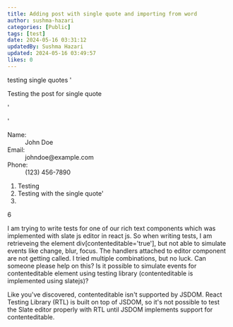 ```yaml
---
title: Adding post with single quote and importing from word
author: sushma-hazari
categories: [Public]
tags: [test]
date: 2024-05-16 03:31:12 
updatedBy: Sushma Hazari
updated: 2024-05-16 03:49:57 
likes: 0
---
```


testing single quotes '

Testing the post for single quote

'

'<dl>
  <dt>Name:</dt>
  <dd>John Doe</dd>
  <dt>Email:</dt>
  <dd>johndoe@example.com</dd>
  <dt>Phone:</dt>
  <dd>(123) 456-7890</dd>
</dl>

1. Testing
2. Testing with the single quote'
3. 
6

I am trying to write tests for one of our rich text components which was implemented with slate js editor in react js. So when writing tests, I am retrieveing the element div[contenteditable='true'], but not able to simulate events like change, blur, focus. The handlers attached to editor component are not getting called. I tried multiple combinations, but no luck. Can someone please help on this? Is it possible to simulate events for contenteditable element using testing library (contenteditable is implemented using slatejs)?

Like you've discovered, contenteditable isn't supported by JSDOM. React Testing Library (RTL) is built on top of JSDOM, so it's not possible to test the Slate editor properly with RTL until JSDOM implements support for contenteditable.